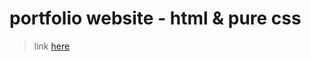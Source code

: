 # portfolio website - html & pure css 
> link <a href="https://gurelbs.github.io/portfolio/" target="_blank">here</a>
